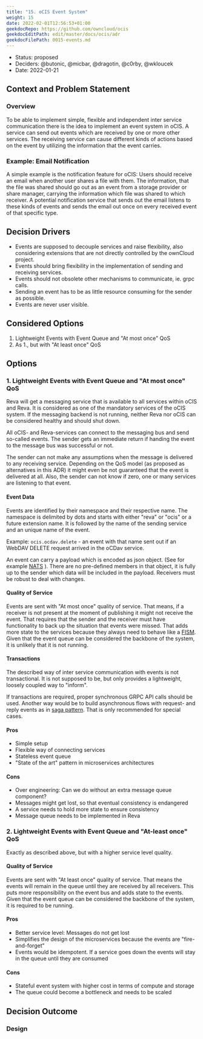 ```yaml
---
title: "15. oCIS Event System"
weight: 15
date: 2022-02-01T12:56:53+01:00
geekdocRepo: https://github.com/owncloud/ocis
geekdocEditPath: edit/master/docs/ocis/adr
geekdocFilePath: 0015-events.md
---
```


* Status: proposed
* Deciders: @butonic, @micbar, @dragotin, @c0rby, @wkloucek
* Date: 2022-01-21

## Context and Problem Statement

### Overview

To be able to implement simple, flexible and independent inter service communication there is the idea to implement an event system in oCIS. A service can send out events which are received by one or more other services. The receiving service can cause different kinds of actions based on the event by utilizing the information that the event carries.

### Example: Email Notification

A simple example is the notification feature for oCIS: Users should receive an email when another user shares a file with them. The information, that the file was shared should go out as an event from a storage provider or share manager, carrying the information which file was shared to which receiver. A potential notification service that sends out the email listens to these kinds of events and sends the email out once on every received event of that specific type.

## Decision Drivers

* Events are supposed to decouple services and raise flexibility, also considering extensions that are not directly controlled by the ownCloud project.
* Events should bring flexibility in the implementation of sending and receiving services.
* Events should not obsolete other mechanisms to communicate, ie. grpc calls.
* Sending an event has to be as little resource consuming for the sender as possible.
* Events are never user visible.

## Considered Options

1. Lightweight Events with Event Queue and "At most once" QoS
2. As 1., but with "At least once" QoS

## Options

### 1. Lightweight Events with Event Queue and "At most once" QoS

Reva will get a messaging service that is available to all services within oCIS and Reva. It is considered as one of the mandatory services of the oCIS system. If the messaging backend is not running, neither Reva nor oCIS can be considered healthy and should shut down.

All oCIS- and Reva-services can connect to the messaging bus and send so-called events. The sender gets an immediate return if handing the event to the message bus was successful or not.

The sender can not make any assumptions when the message is delivered to any receiving service. Depending on the QoS model (as proposed as alternatives in this ADR) it might even be not guaranteed that the event is delivered at all. Also, the sender can not know if zero, one or many services are listening to that event.

#### Event Data

Events are identified by their namespace and their respective name. The namespace is delimited by dots and starts with either "reva" or "ocis" or a future extension name. It is followed by the name of the sending service and an unique name of the event.

Example: `ocis.ocdav.delete` - an event with that name sent out if an WebDAV DELETE request arrived in the oCDav service.

An event can carry a payload which is encoded as json object. (See for example [NATS](https://docs.nats.io/using-nats/developer/sending/structure) ). There are no pre-defined members in that object, it is fully up to the sender which data will be included in the payload. Receivers must be robust to deal with changes.

#### Quality of Service

Events are sent with "At most once" quality of service. That means, if a receiver is not present at the moment of publishing it might not receive the event. That requires that the sender and the receiver must have functionality to back up the situation that events were missed. That adds more state to the services because they always need to behave like a [FISM](https://en.wikipedia.org/wiki/Finite-state_machine). Given that the event queue can be considered the backbone of the system, it is unlikely that it is not running.

#### Transactions

The described way of inter service communication with events is not transactional. It is not supposed to be, but only provides a lightweight, loosely coupled way to "inform".

If transactions are required, proper synchronous GRPC API calls should be used. Another way would be to build asynchronous flows with request- and reply events as in [saga pattern](https://microservices.io/patterns/data/saga.html). That is only recommended for special cases.

#### Pros

* Simple setup
* Flexible way of connecting services
* Stateless event queue
* "State of the art" pattern in microservices architectures

#### Cons

* Over engineering: Can we do without an extra message queue component?
* Messages might get lost, so that eventual consistency is endangered
* A service needs to hold more state to ensure consistency
* Message queue needs to be implemented in Reva

### 2. Lightweight Events with Event Queue and "At-least once" QoS

Exactly as described above, but with a higher service level quality.

#### Quality of Service

Events are sent with "At least once" quality of service. That means the events will remain in the queue until they are received by all receivers. This puts more responsibility on the event bus and adds state to the events. Given that the event queue can be considered the backbone of the system, it is required to be running.

#### Pros

* Better service level: Messages do not get lost
* Simplifies the design of the microservices because the events are "fire-and-forget"
* Events would be idempotent. If a service goes down the events will stay in the queue until they are consumed

#### Cons

* Stateful event system with higher cost in terms of compute and storage
* The queue could become a bottleneck and needs to be scaled

## Decision Outcome

### Design
